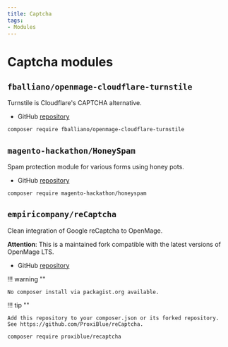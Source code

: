 ```yaml
---
title: Captcha
tags:
- Modules
---
```


# Captcha modules

## `fballiano/openmage-cloudflare-turnstile`
Turnstile is Cloudflare's CAPTCHA alternative.

- GitHub [repository](https://github.com/fballiano/openmage-cloudflare-turnstile)

```bash
composer require fballiano/openmage-cloudflare-turnstile
```

## `magento-hackathon/HoneySpam`
Spam protection module for various forms using honey pots.

- GitHub [repository](https://github.com/magento-hackathon/HoneySpam)

```bash
composer require magento-hackathon/honeyspam
```

## `empiricompany/reCaptcha`
Clean integration of Google reCaptcha to OpenMage.

__Attention__:
This is a maintained fork compatible with the latest versions of OpenMage LTS.

- GitHub [repository](https://github.com/empiricompany/reCaptcha)

!!! warning ""

    No composer install via packagist.org available.

!!! tip ""

    Add this repository to your composer.json or its forked repository. See https://github.com/ProxiBlue/reCaptcha.

```bash
composer require proxiblue/recaptcha
```
